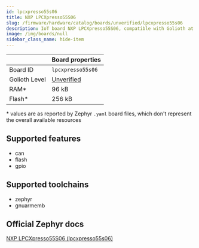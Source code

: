 ```yaml
---
id: lpcxpresso55s06
title: NXP LPCXpresso55S06
slug: /firmware/hardware/catalog/boards/unverified/lpcxpresso55s06
description: IoT board NXP LPCXpresso55S06, compatible with Golioth at unverified level.
image: /img/boards/null
sidebar_class_name: hide-item
---
```


[//]: # (This is an auto-generated file, do not edit! Changes to it will be lost upon re-generation)



|                | Board properties     |
| -------------  | -------------------- |
| Board ID       | `lpcxpresso55s06` |
| Golioth Level  | [Unverified](/firmware/hardware#unverified-boards) |
| RAM*           | 96 kB |
| Flash*         | 256 kB |

\* values are as reported by Zephyr `.yaml` board files, which don't represent the overall available resources



## Supported features

* can
* flash
* gpio

## Supported toolchains

* zephyr
* gnuarmemb

## Official Zephyr docs

[NXP LPCXpresso55S06 (lpcxpresso55s06)](https://docs.zephyrproject.org/latest/boards/nxp/lpcxpresso55s06/doc/index.html)
